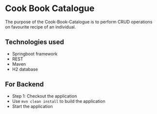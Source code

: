 # Cook Book Catalogue

The purpose of the Cook-Book-Catalogue is to perform CRUD operations on favourite recipe of an individual.

## Technologies used
- Springboot framework 
- REST
- Maven
- H2 database

## For Backend
- Step 1: Checkout the application
- Use `mvn clean install` to build the application
- Start the application
